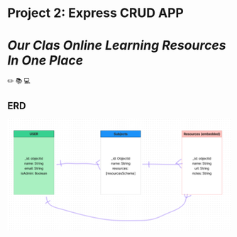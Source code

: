 # Project 2: Express CRUD APP
# *Our Clas Online Learning Resources In One Place*
:pencil2: :books: :computer:

## ERD

![ERD](images/ERD.png "ERD")